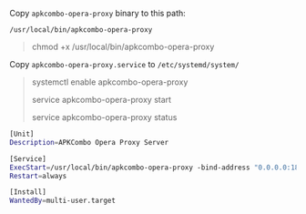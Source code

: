 Copy `apkcombo-opera-proxy` binary to this path:

`/usr/local/bin/apkcombo-opera-proxy`

> chmod +x /usr/local/bin/apkcombo-opera-proxy

Copy `apkcombo-opera-proxy.service` to `/etc/systemd/system/`

> systemctl enable apkcombo-opera-proxy
>
>service apkcombo-opera-proxy start
>
>service apkcombo-opera-proxy status

```bash
[Unit]
Description=APKCombo Opera Proxy Server

[Service]
ExecStart=/usr/local/bin/apkcombo-opera-proxy -bind-address "0.0.0.0:18080"
Restart=always

[Install]
WantedBy=multi-user.target 
```

